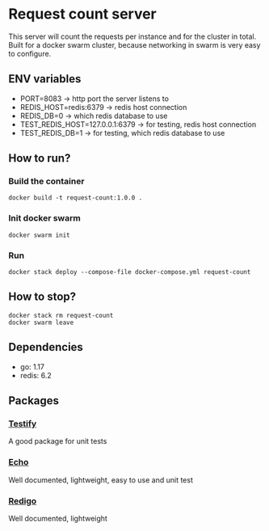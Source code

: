 # Request count server
This server will count the requests per instance and for the cluster in total. Built for a docker swarm cluster, because networking in swarm is very easy to configure.

## ENV variables
- PORT=8083 -> http port the server listens to
- REDIS_HOST=redis:6379 -> redis host connection
- REDIS_DB=0 -> which redis database to use
- TEST_REDIS_HOST=127.0.0.1:6379 -> for testing, redis host connection
- TEST_REDIS_DB=1 -> for testing, which redis database to use

## How to run?
### Build the container
```
docker build -t request-count:1.0.0 .
```
### Init docker swarm
````
docker swarm init
````
### Run
````
docker stack deploy --compose-file docker-compose.yml request-count
````

## How to stop?
````
docker stack rm request-count
docker swarm leave
````

## Dependencies
- go: 1.17
- redis: 6.2

## Packages
### [Testify](github.com/stretchr/testify)
A good package for unit tests

### [Echo](https://echo.labstack.com/guide/)
Well documented, lightweight, easy to use and unit test

### [Redigo](https://github.com/gomodule/redigo)
Well documented, lightweight
